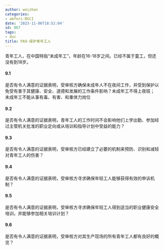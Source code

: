 ```yaml
---
author: weizhan
categories:
- amfori-BSCI
date: '2023-11-06T18:52:04'
id: 867
tags:
- doc
title: PA9-保护青年工人
---
```


青年工人，在中国特指“未成年工”，年龄在16-18岁之间。已经不属于童工，但还没有到18岁。

#### 9.1

是否有令人满意的证据表明，受审核方确保未成年人不在夜间工作，并受到保护以免受有害于其健康、安全、道德和发展的工作条件影响？未成年工不得上夜班；  
未成年工不能从事有毒、有害、和重体力岗位

#### 9.2

是否有令人满意的证据表明，青年工人的工作时间不会影响他们上学出勤、参加经过主管机关批准的职业定向或从培训和指导计划中受益的能力？

#### 9.3

是否有令人满意的证据表明，受审核方已经建立了必要的机制来预防、识别和减轻对青年工人的伤害？

#### 9.4

是否有令人满意的证据表明，受审核方寻求确保年轻工人能够获得有效的申诉机制？

#### 9.5

是否有令人满意的证据表明，受审核方寻求确保年轻工人得到适当的职业健康安全培训，并能够参加相关培训计划？

#### 9.6

是否有令人满意的证据表明，受审核方对其生产现场的所有青年工人都有良好的概览？

